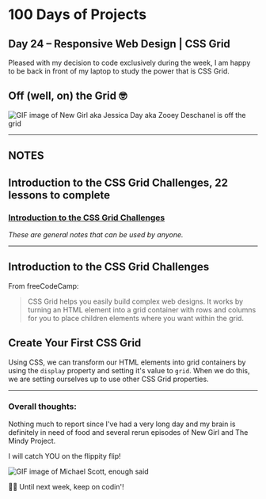 # 100 Days of Projects

## Day 24 – Responsive Web Design | CSS Grid

Pleased with my decision to code exclusively during the week, I am happy to be back in front of my laptop to study the power that is CSS Grid.

## Off (well, on) the Grid   🤓

![GIF image of New Girl aka Jessica Day aka Zooey Deschanel is off the grid](https://media1.tenor.com/images/aa09ee746b71830ec0e0c7b6a48c98af/tenor.gif?itemid=13364365)

---

## NOTES

## Introduction to the CSS Grid Challenges, 22 lessons to complete

### [Introduction to the CSS Grid Challenges](https://www.freecodecamp.org/learn/responsive-web-design/css-grid/)

*These are general notes that can be used by anyone.*

---

## Introduction to the CSS Grid Challenges

From freeCodeCamp:

> CSS Grid helps you easily build complex web designs. It works by turning an HTML element into a grid container with rows and columns for you to place children elements where you want within the grid.

## Create Your First CSS Grid

Using CSS, we can transform our HTML elements into grid containers by using the `display` property and setting it's value to `grid`. When we do this, we are setting ourselves up to use other CSS Grid properties.

---  

### Overall thoughts:

Nothing much to report since I've had a very long day and my brain is definitely in need of food and several rerun episodes of New Girl and The Mindy Project.

I will catch YOU on the flippity flip!

![GIF image of Michael Scott, enough said](https://media1.tenor.com/images/d39000d4706f8ae4083e5a51d8feac87/tenor.gif?itemid=13911804)

👋🏾  Until next week, keep on codin'!